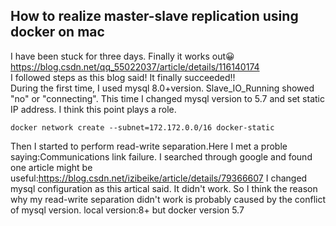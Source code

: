 ## How to realize master-slave replication using docker on mac
I have been stuck for three days. Finally it works out&#x1F600;<br>
https://blog.csdn.net/qq_55022037/article/details/116140174<br>
I followed steps as this blog said! It finally succeeded!!<br>
During the first time, I used mysql 8.0+version. Slave_IO_Running showed "no" or "connecting".
This time I changed mysql version to 5.7 and set static IP address. I think this point plays a role. 
~~~
docker network create --subnet=172.172.0.0/16 docker-static
~~~

Then I started to perform read-write separation.Here I met a proble saying:Communications link failure. I searched through google and found one article might be useful:https://blog.csdn.net/izibeike/article/details/79366607
I changed mysql configuration as this artical said. It didn't work. So I think the reason why my read-write separation didn't work is probably caused by the conflict of mysql version. local version:8+ but docker version 5.7


